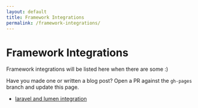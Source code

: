```yaml
---
layout: default
title: Framework Integrations
permalink: /framework-integrations/
---
```


# Framework Integrations

Framework integrations will be listed here when there are some :)

Have you made one or written a blog post? Open a PR against the `gh-pages` branch and update this page.

* [laravel and lumen integration](https://github.com/RTLer/laravel-oauth2-server)
